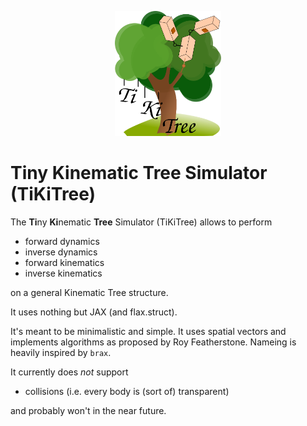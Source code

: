 <p align="center">
<img src="figures/icon.svg" height="200" />
</p>

# **Ti**ny **Ki**nematic **Tree** Simulator (**TiKiTree**)

The **Ti**ny **Ki**nematic **Tree** Simulator (TiKiTree) allows to perform 
- forward dynamics
- inverse dynamics
- forward kinematics
- inverse kinematics

on a general Kinematic Tree structure. 

It uses nothing but JAX (and flax.struct).

It's meant to be minimalistic and simple. It uses spatial vectors and implements algorithms as proposed by Roy Featherstone. Nameing is heavily inspired by `brax`.

It currently does *not* support
- collisions (i.e. every body is (sort of) transparent)

and probably won't in the near future.
